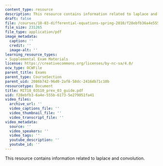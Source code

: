 ```yaml
---
content_type: resource
description: This resource contains information related to laplace and convolution.
draft: false
file: /courses/18-03-differential-equations-spring-2010/f28ebfb36a4e555b61735e279051fa41_MIT18_03S10_prex_03_guide.pdf
file_size: 231265
file_type: application/pdf
image_metadata:
  caption: ''
  credit: ''
  image-alt: ''
learning_resource_types:
- Supplemental Exam Materials
license: https://creativecommons.org/licenses/by-nc-sa/4.0/
ocw_type: OCWFile
parent_title: Exams
parent_type: CourseSection
parent_uid: 2086b742-96d0-2af8-58dc-2416db71c10b
resourcetype: Document
title: MIT18_03S10_prex_03_guide.pdf
uid: f28ebfb3-6a4e-555b-6173-5e279051fa41
video_files:
  archive_url: ''
  video_captions_file: ''
  video_thumbnail_file: ''
  video_transcript_file: ''
video_metadata:
  source: ''
  video_speakers: ''
  video_tags: ''
  youtube_description: ''
  youtube_id: ''
---
```

This resource contains information related to laplace and convolution.